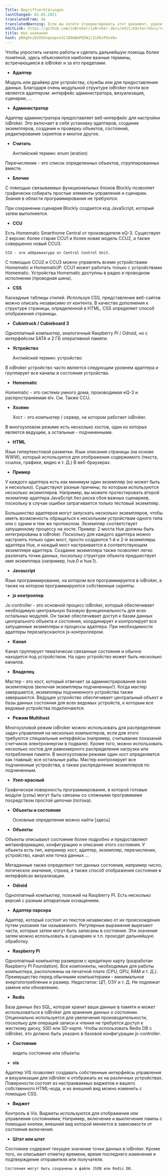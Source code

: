 ```yaml
---
Title: Begriffserklärungen
lastChanged: 02.05.2021
translatedFrom: de
translatedWarning: Если вы хотите отредактировать этот документ, удалите поле «translationFrom», в противном случае этот документ будет снова автоматически переведен
editLink: https://github.com/ioBroker/ioBroker.docs/edit/master/docs/ru/basics/glossary.md
title: без названия
hash: pNXghnzEUIUGnqswpze2CJ8dmBmPOIWjCZiDbzPOvVA=
---
```

Чтобы упростить начало работы и сделать дальнейшую помощь более понятной, здесь объясняются наиболее важные термины, встречающиеся в ioBroker и за его пределами.

* **Адаптер**

Модуль или драйвер для устройства, службы или для предоставления данных. Благодаря очень модульной структуре ioBroker почти все является адаптером: интерфейс администратора, визуализация, сценарии, ...

* **Администратор**

Адаптер администратора предоставляет веб-интерфейс для настройки ioBroker. Это включает в себя установку адаптеров, создание экземпляров, создание и проверку объектов, состояний, редактирование скриптов и многое другое.

* **Считать**

    Английский термин: enum (eration)

Перечисление - это список определенных объектов, сгруппированных вместе.

* **Блочно**

С помощью связываемых функциональных блоков Blockly позволяет графически собирать простые элементы управления и сценарии. Знания в области программирования не требуются.

При сохранении сценария Blockly создается код JavaScript, который затем выполняется.

* **CCU**

Есть Homematic Smarthome Central от производителя eQ-3. Существует 2 версии: более старая CCU1 и более новая модель CCU2, а также совершенно новый CCU3.

    CCU - это аббревиатура от Central Control Unit.

С помощью CCU2 и CCU3 можно управлять всеми устройствами Homematic и HomematicIP. CCU1 может работать только с устройствами Homematic.
Устройства Homematic доступны в радио и проводном исполнении (проводная шина).

* **CSS**

Каскадные таблицы стилей. Используя CSS, представление веб-сайтов можно описать независимо от контента. В качестве дополнения к структуре страницы, определенной в HTML, CSS определяет способ отображения страницы.

* **Cubietruck / Cubieboard 3**

Одноплатный компьютер, аналогичный Raspberry PI / Odroid, но с интерфейсом SATA и 2 ГБ оперативной памяти.

* **Устройство**

    Английский термин: устройство

В ioBroker устройство часто является следующим уровнем адаптера и группирует все каналы и состояния устройства.

* **Homematic**

Homematic - это система умного дома, производимая eQ-3 и распространяемая elv. См. Также CCU.

* **Хозяин**

    Хост - это компьютер / сервер, на котором работает ioBroker.

В многоузловом режиме есть несколько хостов, один из которых является ведущим, а остальные - подчиненными.

* **HTML**

Язык гипертекстовой разметки. Язык описания страницы (на основе WWW), который используется для отображения содержимого (текста, ссылок, графики, видео и т. Д.) В веб-браузерах.

* **Пример**

У каждого адаптера есть как минимум один экземпляр (но может быть и несколько).
Существуют разные причины, по которым используются несколько экземпляров.
Например, вы можете протестировать второй экземпляр адаптера JavaScript без риска сбоя важных сценариев, поскольку в случае ошибки затрагивается только тестовый экземпляр.

Большинство адаптеров могут запускать несколько экземпляров, чтобы иметь возможность обращаться к нескольким устройствам одного типа или с одним и тем же протоколом. Экземпляр соответствует запущенному процессу на хосте.
Пример: 2 моста Hue должны быть интегрированы в ioBroker. Поскольку для каждого адаптера можно настроить только один мост, просто создаются 1-й и 2-й экземпляры адаптера Hue, и каждый мост настраивается в соответствующем экземпляре адаптера. Создание экземпляра также позволяет легко различать точки данных, поскольку структуре объекта предшествует имя экземпляра (например, hue.0 и hue.1).

* **Javascript**

Язык программирования, на котором все программируется в ioBroker, а также на котором программируются собственные скрипты.

* **js контроллер**

Js-controller - это основной процесс ioBroker, который обеспечивает необходимую центральную базовую функциональность для всех остальных модулей.
Он также обеспечивает доступ к базам данных центрального объекта и состояния, координирует и контролирует все запущенные экземпляры и процессы адаптера. При необходимости адаптеры перезапускаются js-контроллером.

* **Канал**

Канал группирует тематически связанные состояния и обычно находится под устройством. На одно устройство может быть несколько каналов.

* **Владелец**

Мастер - это хост, который отвечает за администрирование всех экземпляров (включая экземпляры подчиненных!). Когда мастер завершается, экземпляры подчиненного устройства также завершаются. Ведущее устройство обеспечивает центральный объект и базы данных состояния для всех ведомых устройств, к которым все ведомые устройства подключаются.

* **Режим Multihost**

Многоузловой режим ioBroker можно использовать для распределения задач управления на несколько компьютеров, если для этого требуются специальные интерфейсы (например, считывание показаний счетчиков электроэнергии в подвале). Кроме того, можно использовать несколько хостов для равномерного распределения нагрузки или потребления памяти. В многоузловом режиме один хост определяется как главный; все остальные рабы. Мастер контролирует все подчиненные устройства, а также распределение экземпляров по подчиненным.

* **Узел-красный**

Графическая поверхность программирования, в которой готовые модули (узлы) могут быть связаны со сложными программами посредством простой цепочки (потока).

* **Объекты и состояния**

    Основные определения можно найти [здесь]

* **Объекты**

Объекты описывают состояние более подробно и предоставляют метаинформацию, конфигурацию и описание этого состояния. У объекта есть тип, например хост, адаптер, экземпляр, перечисление, устройство, канал или точка данных ...

Метаданные также определяют тип данных состояния, например число, логическое значение, строка, а также способ отображения состояния в интерфейсах визуализации.

* **Odroid**

Одноплатный компьютер, похожий на Raspberry PI. Есть несколько версий с разным аппаратным оснащением.

* **Адаптер парсера**

Адаптер, который состоит из текстов независимо от их происхождения путем указания так называемого.
Регулярные выражения вырезают части, которые затем могут быть записаны в состояния. Эти значения затем можно использовать в сценариях и т.п. проходят дальнейшую обработку.

* **Raspberry Pi**

Одноплатный компьютер размером с кредитную карту (разработан Raspberry PI Foundation). Все компоненты, необходимые для работы компьютера, расположены на печатной плате (CPU, GPU, RAM и т. Д.). Преимущество перед обычными компьютерами - минимальное энергопотребление и размер. Недостаток: ЦП, ОЗУ и т. Д. Не подлежат замене или обновлению.

* **Redis**

База данных без SQL, которая хранит ваши данные в памяти и может использоваться в ioBroker для хранения данных о состоянии. Опционально используется для увеличения производительности, поскольку для операций записи и чтения не требуется доступ к жесткому диску, SSD или SD-карте. Чтобы использовать Redis DB с ioBroker, это должно быть указано в базовой конфигурации js-controller.

* **Состояние**

    видеть состояние или объекты

* **vis**

Адаптер VIS позволяет создавать собственные интерфейсы управления и визуализации для ioBroker и отображать их на различных устройствах. Поверхности состоят из настраиваемых виджетов и вашего собственного HTML-кода, и их внешний вид можно изменить с помощью CSS.

* **Виджет**

Контроль в Vis. Виджеты используются для отображения или управления состояниями; Например, включение и выключение лампы с помощью кнопки, внешний вид которой меняется в зависимости от состояния включения.

* **Штат или штат**

Состояние содержит текущее значение точки данных в ioBroker.
Кроме того, он описывает отметку времени, время последнего изменения и подтверждение отправителя или получателя.

    Состояния могут быть сохранены в файле JSON или Redis DB.

[hier]: https://github.com/ioBroker/ioBroker.docs/blob/master/docs/en/dev/objectsschema.md